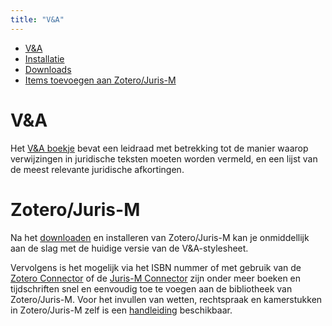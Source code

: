 ```yaml
---
title: "V&A"
---     
```

<nav>
<ul>
<li class="active"><a href="https://v-a-collaboration.github.io/v-en-a/">V&A</a></li>
<li><a href="https://v-a-collaboration.github.io/v-en-a/pages/installatie.html">Installatie</a></li>
<li><a href="https://v-a-collaboration.github.io/v-en-a/pages/downloads.html">Downloads</a></li>
<li><a href="https://v-a-collaboration.github.io/v-en-a/pages/handleiding.html">Items toevoegen aan Zotero/Juris-M</a></li>
</ul>
</nav>

<h1 class="entry-title">V&A</h1>

<p>Het <a href="https://www.verwijzingen-en-afkortingen.be" target="_blank">V&amp;A boekje</a> bevat een leidraad met betrekking tot de manier waarop verwijzingen in juridische teksten moeten worden vermeld, en een lijst van de meest relevante juridische afkortingen.</p>
<h1>Zotero/Juris-M</h1>
<p>Na het <a href="https://juris-m.github.io/release/" target="_blank">downloaden</a> en installeren van Zotero/Juris-M kan je onmiddellijk aan de slag met de huidige versie van de V&A-stylesheet.</p>
<p>Vervolgens is het mogelijk via het ISBN nummer of met gebruik van de <a href="https://www.zotero.org/download/connectors">Zotero Connector</a> of de <a href="https://juris-m.github.io/downloads/">Juris-M
Connector</a> zijn onder meer boeken en tijdschriften snel en eenvoudig toe te voegen aan de bibliotheek van Zotero/Juris-M. Voor het invullen van wetten, rechtspraak en kamerstukken in Zotero/Juris-M zelf is een <a href="https://github.com/V-A-collaboration/v-en-a#readme" target="_blank">handleiding</a> beschikbaar.</p>
